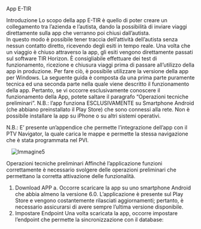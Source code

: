App E-TIR

Introduzione
Lo scopo della app E-TIR è quello di poter creare un collegamento tra l’azienda e l’autista, dando la possibilità di inviare viaggi direttamente sulla app che verranno poi chiusi dall’autista.  
In questo modo è possibile tener traccia dell’attività dell’autista senza nessun contatto diretto, ricevendo degli esiti in tempo reale. 
Una volta che un viaggio è chiuso attraverso la app, gli esiti vengono direttamente passati sul software TIR Horizon. 
È consigliabile effettuare dei test di funzionamento, ricezione e chiusura viaggi prima di passare all’utilizzo della app in produzione. Per fare ciò, è possibile utilizzare la versione della app per Windows. 
La seguente guida è composta da una prima parte puramente tecnica ed una seconda parte nella quale viene descritto il funzionamento della app. Pertanto, se vi occorre esclusivamente conoscere il funzionamento della App, potete saltare il paragrafo “Operazioni tecniche preliminari”. 
N.B.: l’app funziona ESCLUSIVAMENTE su Smartphone Android (che abbiano preinstallato il Play Store) che sono connessi alla rete. Non è possibile installare la app su iPhone o su altri sistemi operativi. 

N.B.: E’ presente un’appendice che permette l’integrazione dell’app con il PTV Navigator, la quale carica le mappe e permette la stessa navigazione che è stata programmata nel PVI. 

 ![Immagine5](https://user-images.githubusercontent.com/105659714/168628281-29853ad1-9767-4873-9a6e-8d414accb318.png)


Operazioni tecniche preliminari
Affinché l’applicazione funzioni correttamente è necessario svolgere delle operazioni preliminari che permettano la corretta attivazione delle funzionalità.
1)	Download APP
a.	Occorre scaricare la app su uno smartphone Android che abbia almeno la versione 6.0. L’applicazione è presente sul Play Store e vengono costantemente rilasciati aggiornamenti; pertanto, è necessario assicurarsi di avere sempre l’ultima versione disponibile. 
2)	Impostare Endpoint
Una volta scaricata la app, occorre impostare l’endpoint che permette la sincronizzazione con il database:
 	 
